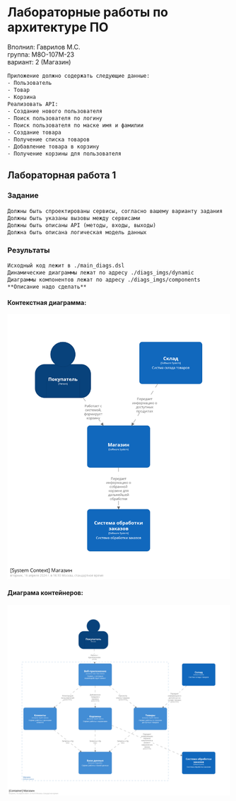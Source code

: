 # Лабораторные работы по архитектуре ПО

Вполнил: Гаврилов М.С.  
группа: М8О-107М-23  
вариант: 2 (Магазин)  

    Приложение должно содержать следующие данные:
    - Пользователь
    - Товар
    - Корзина
    Реализовать API:
    - Создание нового пользователя
    - Поиск пользователя по логину
    - Поиск пользователя по маске имя и фамилии
    - Создание товара
    - Получение списка товаров
    - Добавление товара в корзину
    - Получение корзины для пользователя

## Лабораторная работа 1

### Задание

    Должны быть спроектированы сервисы, согласно вашему варианту задания
    Должны быть указаны вызовы между сервисами
    Должны быть описаны API (методы, входы, выходы)
    Должна быть описана логическая модель данных

### Результаты

    Исходный код лежит в ./main_diags.dsl
    Динамические диаграммы лежат по адресу ./diags_imgs/dynamic
    Диаграммы компонентов лежат по адресу ./diags_imgs/components
    **Описание надо сделать**  

#### Контекстная диаграмма:
![](./diags_imgs/structurizr-Context_diagram.png)
#### Диаграма контейнеров:
![](./diags_imgs/structurizr-Container_diagram.png)
